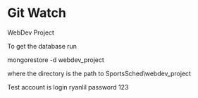 # Git Watch
WebDev Project

To get the database run

mongorestore -d webdev_project <directory>

where the directory is the path to SportsSched\webdev_project 

Test account is 
login    ryanlil
password 123

